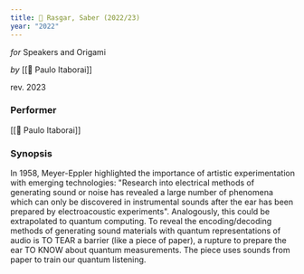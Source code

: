 ```yaml
---
title: 🎵 Rasgar, Saber (2022/23)
year: "2022"
---
```

_for_ Speakers and Origami

_by_ [[👤 Paulo Itaborai]]

rev. 2023
### **Performer**

[[👤 Paulo Itaborai]]

### **Synopsis**

In 1958, Meyer-Eppler highlighted the importance of artistic experimentation with emerging technologies: "Research into electrical methods of generating sound or noise has revealed a large number of phenomena which can only be discovered in instrumental sounds after the ear has been prepared by electroacoustic experiments". Analogously, this could be extrapolated to quantum computing. To reveal the encoding/decoding methods of generating sound materials with quantum representations of audio is TO TEAR a barrier (like a piece of paper), a rupture to prepare the ear TO KNOW about quantum measurements. The piece uses sounds from paper to train our quantum listening.